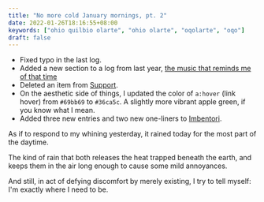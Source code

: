 ```yaml
---
title: "No more cold January mornings, pt. 2"
date: 2022-01-26T18:16:55+08:00
keywords: ["ohio quilbio olarte", "ohio olarte", "oqolarte", "oqo"]
draft: false
---
```

- Fixed typo in the last log.
- Added a new section to a log from last year, [the music that reminds me of
  that time](/esmeris)
- Deleted an item from [Support](/support).
- On the aesthetic side of things, I updated the color of `a:hover` (link hover) from
  `#69bb69` to `#36ca5c`. A slightly more vibrant apple green, if you know what
  I mean.
- Added three new entries and two new one-liners to [Imbentori](/imbentori).

As if to respond to my whining yesterday,
it rained today for the most part of the daytime.

The kind of rain that both releases the heat trapped beneath the earth,
and keeps them in the air long enough to cause some mild annoyances.

And still, in act of defying discomfort by merely existing,
I try to tell myself: I'm exactly where I need to be.
